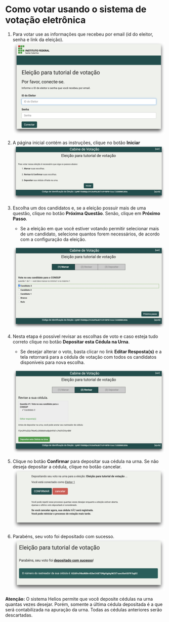 # Como votar usando o sistema de votação eletrônica



1. Para votar use as informações que recebeu por email (id do eleitor, senha e link da eleição).
    ![Autenticação do eleitor](img/eleitor-01.png "Autenticação do eleitor")

2. A página inicial contém as instruções, clique no botão **Iniciar**
    ![Tela inicial](img/eleitor-02.png "Tela inicial com instruções")

3. Escolha um dos candidatos e, se a eleição possuir mais de uma questão, clique no botão **Próxima Questão**. Senão, clique em **Próximo Passo**.
    - Se a eleição em que você estiver votando permitir selecionar mais de um candidato, selecione quantos forem necessários, de acordo com a configuração da eleição.

    ![Escolha um candidato para conselho deliberativosu](img/eleitor-03.png "Escolha um candidato para conselho deliberativo")

4. Nesta etapa é possível revisar as escolhas de voto e caso esteja tudo correto clique no botão **Depositar esta Cédula na Urna**.

    -   Se desejar alterar o voto, basta clicar no link **Editar Resposta(s)** e a tela retornará para a cédula de votação com todos os candidatos disponíveis para nova escolha.

    ![Revisão das escolhas feitas](img/eleitor-04.png "Revisão das escolhas feitas")


7. Clique no botão **Confirmar** para depositar sua cédula na urna. Se não deseja depositar a cédula, clique no botão cancelar.
    ![Última chance antes de depositar](img/eleitor-05.png "Última chance antes de depositar a cédula na urna")

8. Parabéns, seu voto foi depositado com sucesso.
    ![Voto depositado com sucesso](img/eleitor-06.png "Tela final - voto depositado com sucesso")

**Atenção:** O sistema Helios permite que você deposite cédulas na urna quantas vezes desejar. Porém, somente a última cédula depositada é a que será contabilizada na apuração da urna. Todas as cédulas anteriores serão descartadas.  